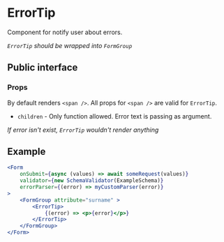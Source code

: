 # ErrorTip

Component for notify user about errors.

*`ErrorTip` should be wrapped into `FormGroup`*

## Public interface

### Props

By default renders `<span />`. All props for `<span />` are valid for `ErrorTip`.

- `children` - Only function allowed. Error text is passing as argument.

*If error isn't exist, `ErrorTip` wouldn't render anything*

## Example

```jsx
<Form 
    onSubmit={async (values) => await someRequest(values)}
    validator={new SchemaValidator(ExampleSchema)}
    errorParser={(error) => myCustomParser(error)}
>
    <FormGroup attribute="surname" >
		<ErrorTip>
			{(error) => <p>{error}</p>}
		</ErrorTip>
    </FormGroup>
</Form>
```
